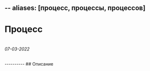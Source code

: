 --
aliases: [процесс, процессы, процессов]
---
# Процесс
#
<h6>07-03-2022</h6>
----------
## Описание
